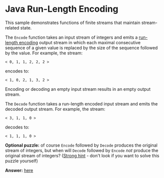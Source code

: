 # Java Run-Length Encoding

This sample demonstrates functions of finite streams that maintain stream-related state.

The `Encode` function takes an input stream of integers and emits 
a [run-length encoding](https://en.wikipedia.org/wiki/Run-length_encoding)
output stream in which each maximal consecutive sequence of a given value is replaced
by the size of the sequence followed by the value.
For example, the stream:
```
< 0, 1, 1, 2, 2, 2 >

```
encodes to:
```
< 1, 0, 2, 1, 3, 2 >

```
Encoding or decoding an empty input stream results in an empty output stream.

The `Decode` function takes a run-length encoded input stream and emits the decoded output stream.
For example, the stream:
```
< 3, 1, 1, 0 >

```
decodes to:
```
< 1, 1, 1, 0 >

```

**Optional puzzle:** of course `Encode` followed by `Decode` produces the original stream of integers, but when will
`Decode` followed by `Encode` _not_ produce the original stream of integers? ([Strong hint](decode/src/test/java/functions/DecodeTests.java) - don't look if you want to solve this puzzle yourself)

**Answer:** [here](./.answers/.ANSWER1.md) 

